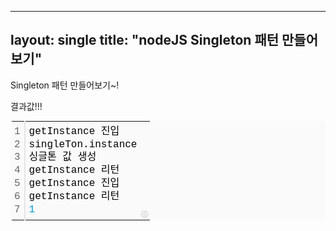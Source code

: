 

---
layout: single
title:  "nodeJS Singleton 패턴 만들어 보기"
---

Singleton 패턴 만들어보기~!






결과값!!!


<div class="colorscripter-code" style="color:#010101;font-family:Consolas, 'Liberation Mono', Menlo, Courier, monospace !important; position:relative !important;overflow:auto"><table class="colorscripter-code-table" style="margin:0;padding:0;border:none;background-color:#fafafa;border-radius:4px;" cellspacing="0" cellpadding="0"><tr><td style="padding:6px;border-right:2px solid #e5e5e5"><div style="margin:0;padding:0;word-break:normal;text-align:right;color:#666;font-family:Consolas, 'Liberation Mono', Menlo, Courier, monospace !important;line-height:130%"><div style="line-height:130%">1</div><div style="line-height:130%">2</div><div style="line-height:130%">3</div><div style="line-height:130%">4</div><div style="line-height:130%">5</div><div style="line-height:130%">6</div><div style="line-height:130%">7</div></div></td><td style="padding:6px 0;text-align:left"><div style="margin:0;padding:0;color:#010101;font-family:Consolas, 'Liberation Mono', Menlo, Courier, monospace !important;line-height:130%"><div style="padding:0 6px; white-space:pre; line-height:130%">getInstance&nbsp;진입</div><div style="padding:0 6px; white-space:pre; line-height:130%">singleTon.instance</div><div style="padding:0 6px; white-space:pre; line-height:130%">싱글톤&nbsp;값&nbsp;생성</div><div style="padding:0 6px; white-space:pre; line-height:130%">getInstance&nbsp;리턴</div><div style="padding:0 6px; white-space:pre; line-height:130%">getInstance&nbsp;진입</div><div style="padding:0 6px; white-space:pre; line-height:130%">getInstance&nbsp;리턴</div><div style="padding:0 6px; white-space:pre; line-height:130%"><span style="color:#0099cc">1</span></div></div></td><td style="vertical-align:bottom;padding:0 2px 4px 0"><a href="http://colorscripter.com/info#e" target="_blank" style="text-decoration:none;color:white"><span style="font-size:9px;word-break:normal;background-color:#e5e5e5;color:white;border-radius:10px;padding:1px">cs</span></a></td></tr></table></div>
